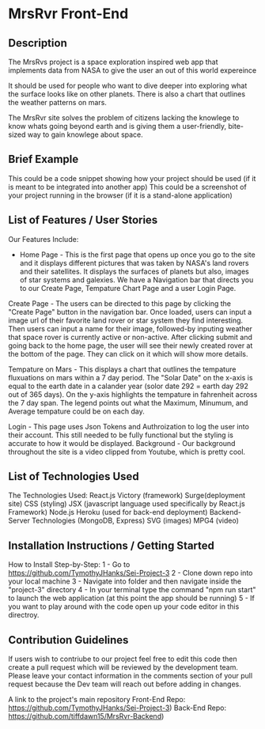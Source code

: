 # MrsRvr Front-End

Description
------------
The MrsRvs project is a space exploration inspired web app that implements data from NASA to give the user an out of this world expereince

It should be used for people who want to dive deeper into exploring what the surface looks like on other planets. There is also a chart that outlines the weather patterns on mars.

The MrsRvr site solves the problem of citizens lacking the knowlege to know whats going beyond earth and is giving them a user-friendly, bite-sized way to gain knowlege about space.


Brief Example
------------
This could be a code snippet showing how your project should be used (if it is meant to be integrated into another app)
This could be a screenshot of your project running in the browser (if it is a stand-alone application)


List of Features / User Stories
-------------------------------
Our Features Include:

   - Home Page - This is the first page that opens up once you go to the site and it displays different pictures that was taken by NASA's land rovers and their satellites. It displays the surfaces of planets but also, images of star systems and galexies. We have a Navigation bar that directs you to our Create Page, Tempature Chart Page and a user Login Page. 
  
  Create Page - The users can be directed to this page by clicking the "Create Page" button in the navigation bar. Once loaded, users can input a image url of their favorite land rover or star system they find interesting. Then users can input a name for their image, followed-by inputing weather that space rover is currently active or non-active. After clicking submit and going back to the home page, the user will see their newly created rover at the bottom of the page. They can click on it which will show more details.
  
  Tempature on Mars - This displays a chart that outlines the tempature fluxuations on mars within a 7 day period. The "Solar Date" on the x-axis is equal to the earth date in a calander year (solor date 292 = earth day 292 out of 365 days). On the y-axis highlights the tempature in fahrenheit across the 7 day span. The legend points out what the Maximum, Minumum, and Average tempature could be on each day. 
  
  Login - This page uses Json Tokens and Authroization to log the user into their account. This still needed to be fully functional but the styling is accurate to how it would be displayed.
  Background - Our background throughout the site is a video clipped from Youtube, which is pretty cool.

List of Technologies Used
-------------------------
The Technologies Used:
  React.js
  Victory (framework)
  Surge(deployment site)
  CSS (styling)
  JSX (javascript language used specifically by React.js Framework)
  Node.js
  Heroku (used for back-end deployment)
  Backend-Server Technologies (MongoDB, Express)
  SVG (images)
  MPG4 (video)

Installation Instructions / Getting Started
-------------------------------------------
How to Install Step-by-Step:
  1 - Go to https://github.com/TymothyJHanks/Sei-Project-3
  2 - Clone down repo into your local machine
  3 - Navigate into folder and then navigate inside the "project-3" directory
  4 - In your terminal type the command "npm run start" to launch the web application (at this point the app should be running)
  5 - If you want to play around with the code open up your code editor in this directroy.
  

Contribution Guidelines
-----------------------
If users wish to contriube to our project feel free to edit this code then create a pull request which will be reviewed by the development team. Please leave your contact information in the comments section of your pull request because the Dev team will reach out before adding in changes.

A link to the project's main repository
  Front-End Repo: https://github.com/TymothyJHanks/Sei-Project-3)
  Back-End Repo: https://github.com/tiffdawn15/MrsRvr-Backend)


